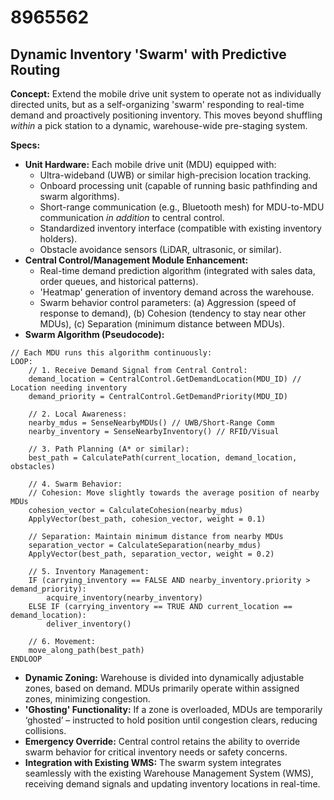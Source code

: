 # 8965562

## Dynamic Inventory 'Swarm' with Predictive Routing

**Concept:** Extend the mobile drive unit system to operate not as individually directed units, but as a self-organizing 'swarm' responding to real-time demand and proactively positioning inventory. This moves beyond shuffling *within* a pick station to a dynamic, warehouse-wide pre-staging system.

**Specs:**

*   **Unit Hardware:** Each mobile drive unit (MDU) equipped with:
    *   Ultra-wideband (UWB) or similar high-precision location tracking.
    *   Onboard processing unit (capable of running basic pathfinding and swarm algorithms).
    *   Short-range communication (e.g., Bluetooth mesh) for MDU-to-MDU communication *in addition* to central control.
    *   Standardized inventory interface (compatible with existing inventory holders).
    *   Obstacle avoidance sensors (LiDAR, ultrasonic, or similar).
*   **Central Control/Management Module Enhancement:**
    *   Real-time demand prediction algorithm (integrated with sales data, order queues, and historical patterns).
    *   'Heatmap' generation of inventory demand across the warehouse.
    *   Swarm behavior control parameters: (a) Aggression (speed of response to demand), (b) Cohesion (tendency to stay near other MDUs), (c) Separation (minimum distance between MDUs).
*   **Swarm Algorithm (Pseudocode):**

```
// Each MDU runs this algorithm continuously:
LOOP:
    // 1. Receive Demand Signal from Central Control:
    demand_location = CentralControl.GetDemandLocation(MDU_ID) // Location needing inventory
    demand_priority = CentralControl.GetDemandPriority(MDU_ID)

    // 2. Local Awareness:
    nearby_mdus = SenseNearbyMDUs() // UWB/Short-Range Comm
    nearby_inventory = SenseNearbyInventory() // RFID/Visual

    // 3. Path Planning (A* or similar):
    best_path = CalculatePath(current_location, demand_location, obstacles)

    // 4. Swarm Behavior:
    // Cohesion: Move slightly towards the average position of nearby MDUs
    cohesion_vector = CalculateCohesion(nearby_mdus)
    ApplyVector(best_path, cohesion_vector, weight = 0.1)

    // Separation: Maintain minimum distance from nearby MDUs
    separation_vector = CalculateSeparation(nearby_mdus)
    ApplyVector(best_path, separation_vector, weight = 0.2)

    // 5. Inventory Management:
    IF (carrying_inventory == FALSE AND nearby_inventory.priority > demand_priority):
        acquire_inventory(nearby_inventory)
    ELSE IF (carrying_inventory == TRUE AND current_location == demand_location):
        deliver_inventory()

    // 6. Movement:
    move_along_path(best_path)
ENDLOOP
```

*   **Dynamic Zoning:** Warehouse is divided into dynamically adjustable zones, based on demand. MDUs primarily operate within assigned zones, minimizing congestion.
*   **'Ghosting' Functionality:** If a zone is overloaded, MDUs are temporarily ‘ghosted’ – instructed to hold position until congestion clears, reducing collisions.
*   **Emergency Override:** Central control retains the ability to override swarm behavior for critical inventory needs or safety concerns.
*   **Integration with Existing WMS:** The swarm system integrates seamlessly with the existing Warehouse Management System (WMS), receiving demand signals and updating inventory locations in real-time.